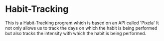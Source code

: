 # Habit-Tracking
This is a Habit-Tracking program which is based on an API called 'Pixela'
It not only allows us to track the days on which the habit is being performed but also tracks the intensity with which the habit is being performed.
